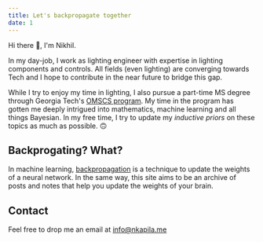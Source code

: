 ```yaml
---
title: Let's backpropagate together
date: 1
---
```


Hi there 👋, I'm Nikhil.

In my day-job, I work as lighting engineer with expertise in lighting components and controls. All fields (even lighting) are converging towards Tech and I hope to contribute in the near future to bridge this gap.

While I try to enjoy my time in lighting, I also pursue a part-time MS degree through Georgia Tech's [OMSCS program](https://omscs.gatech.edu). My time in the program has gotten me deeply intrigued into mathematics, machine learning and all things Bayesian. In my free time, I try to update my *inductive priors* on these topics as much as possible. 🙃

## Backprogating? What?
In machine learning, [backpropagation](https://en.wikipedia.org/wiki/Backpropagation) is a technique to update the weights of a neural network. In the same way, this site aims to be an archive of posts and notes that help you update the weights of your brain.

## Contact
Feel free to drop me an email at [info@nkapila.me](mailto:info@nkapila.me)